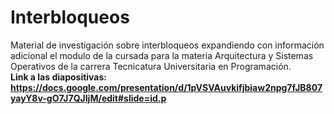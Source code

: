 # Interbloqueos
Material de investigación sobre interbloqueos expandiendo con información adicional el modulo de la cursada para la materia Arquitectura y Sistemas Operativos de la carrera Tecnicatura Universitaria en Programación.
<br>
<b>Link a las diapositivas:<b>
https://docs.google.com/presentation/d/1pVSVAuvkifjbiaw2npg7fJB807yayY8v-gO7J7QJIjM/edit#slide=id.p
